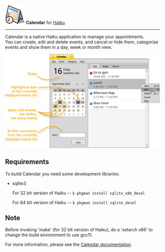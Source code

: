 ![Calendar Icon](documentation/images/calendar_icon_64.png) **Calendar** for [Haiku](https://www.haiku-os.org/).

* * *

Calendar is a native Haiku application to manage your appointments.    
You can create, edit and delete events, and cancel or hide them, categorize events and show them in a day, week or month view.

![screenshot](documentation/images/main_window.png)

Requirements
-------
To build Calendar you need some development libraries:

* sqlite3   

  For 32 bit version of Haiku   -- ```$ pkgman install sqlite_x86_devel```
  
  For 64 bit version of Haiku   -- ```$ pkgman install sqlite_devel```  
   

Note
-------
Before invoking 'make' (for 32 bit version of Haiku), do a 'setarch x86' to change the build environment to use gcc11.


For more information, please see the [Calendar documentation](http://htmlpreview.github.io/?https://github.com/HaikuArchives/Calendar/master/documentation/Documentation.html).
